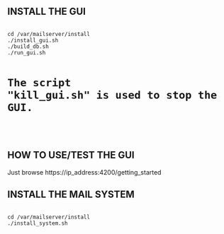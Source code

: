 <h2>INSTALL THE GUI</h2>
<pre><code>
cd /var/mailserver/install
./install_gui.sh
./build_db.sh
./run_gui.sh

# The script "kill_gui.sh" is used to stop the GUI.</p>
</code></pre>

<h2>HOW TO USE/TEST THE GUI</h2>
<p>Just browse https://ip_address:4200/getting_started</p>

<h2>INSTALL THE MAIL SYSTEM</h2>
<pre><code>
cd /var/mailserver/install
./install_system.sh
</code></pre>
